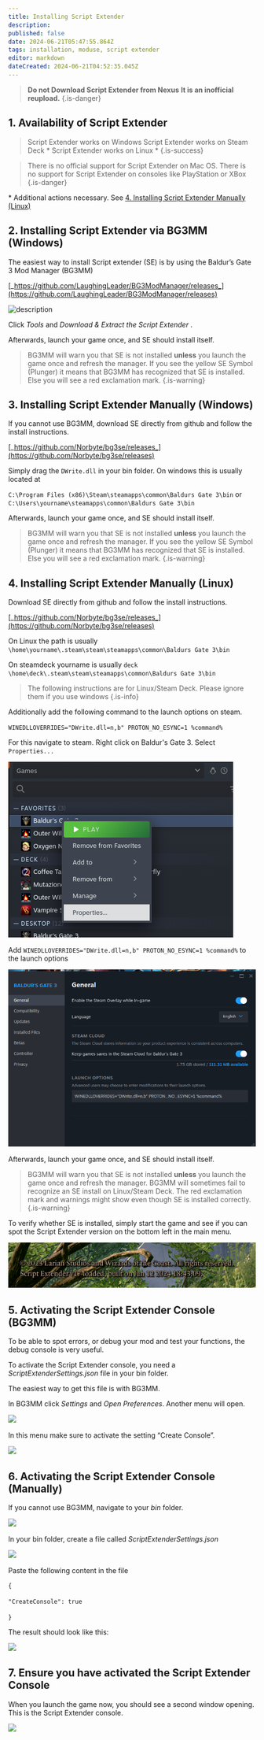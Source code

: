 ```yaml
---
title: Installing Script Extender
description: 
published: false
date: 2024-06-21T05:47:55.864Z
tags: installation, moduse, script extender
editor: markdown
dateCreated: 2024-06-21T04:52:35.045Z
---
```


> **Do not Download Script Extender from Nexus**
> **It is an inofficial reupload.**
{.is-danger}


## **1\. Availability of Script Extender**


> Script Extender works on Windows
> Script Extender works on Steam Deck *
> Script Extender works on Linux *
{.is-success}


> There is no official support for Script Extender on Mac OS.
> There is no support for Script Extender on consoles like PlayStation or XBox
{.is-danger}

\* Additional actions necessary. See [4. Installing Script Extender Manually (Linux)](https://wiki.bg3.community/en/Tutorials/Mod-Use/Installing-Script-Extender#h-4-installing-script-extender-manually-linux)



## **2\. Installing Script Extender via BG3MM (Windows)**

The easiest way to install Script extender (SE) is by using the Baldur’s Gate 3 Mod Manager (BG3MM)  

[_https://github.com/LaughingLeader/BG3ModManager/releases_](https://github.com/LaughingLeader/BG3ModManager/releases)



<img src="https://lh7-us.googleusercontent.com/kh-PKn8ADbNExFHssRdN3ZwpuBdeFwFqHgDoP7LJZUZOilN0mnNKcOiE4jXbzyECBmAJdm01IFPi7noHuO0jhDZFkgmI8oRecyRfE7XXPYqtxpFCfAtEeSumLuDUm00XHZrhNau6ZNmJbiMaTBEstco" alt="description" width="600" height="auto" />


Click _Tools_ and _Download & Extract the Script Extender_ . 

Afterwards, launch your game once, and SE should install itself.

> BG3MM will warn you that SE is not installed **unless** you launch the game once and refresh the manager.
> If you see the yellow SE Symbol (Plunger) it means that BG3MM has recognized that SE is installed.
> Else you will see a red exclamation mark.
{.is-warning}



## **3\. Installing Script Extender Manually (Windows)**

If you cannot use BG3MM, download SE directly from github and follow the install instructions.

[_https://github.com/Norbyte/bg3se/releases_](https://github.com/Norbyte/bg3se/releases)


Simply drag the `DWrite.dll` in your bin folder. On windows this is usually located at 

`C:\Program Files (x86)\Steam\steamapps\common\Baldurs Gate 3\bin` or
`C:\Users\yourname\steamapps\common\Baldurs Gate 3\bin` 

Afterwards, launch your game once, and SE should install itself.

> BG3MM will warn you that SE is not installed **unless** you launch the game once and refresh the manager.
> If you see the yellow SE Symbol (Plunger) it means that BG3MM has recognized that SE is installed.
> Else you will see a red exclamation mark.
{.is-warning}



## **4\. Installing Script Extender Manually (Linux)**

Download SE directly from github and follow the install instructions.

[_https://github.com/Norbyte/bg3se/releases_](https://github.com/Norbyte/bg3se/releases)

On Linux the path is usually
`\home\yourname\.steam\steam\steamapps\common\Baldurs Gate 3\bin` 

On steamdeck yourname is usually `deck` 
`\home\deck\.steam\steam\steamapps\common\Baldurs Gate 3\bin` 




> The following instructions are for Linux/Steam Deck.
> Please ignore them if you use windows
{.is-info}


Additionally add the following command to the launch options on steam.

`WINEDLLOVERRIDES="DWrite.dll=n,b" PROTON_NO_ESYNC=1 %command%`

For this navigate to steam.
Right click on Baldur's Gate 3.
Select `Properties...`

![steam_properties.png](/tutorials/install_se/steam_properties.png)

Add `WINEDLLOVERRIDES="DWrite.dll=n,b" PROTON_NO_ESYNC=1 %command%` to the launch options

![launch_options.png](/tutorials/install_se/launch_options.png)

Afterwards, launch your game once, and SE should install itself.

> BG3MM will warn you that SE is not installed **unless** you launch the game once and refresh the manager.
> BG3MM will sometimes fail to recognize an SE install on Linux/Steam Deck.
> The red exclamation mark and warnings might show even though SE is installed correctly.
{.is-warning}

To verify whether SE is installed, simply start the game and see if you can spot the Script Extender version on the bottom left in the main menu.

![se_manual_check.png](/tutorials/install_se/se_manual_check.png)

## **5\. Activating the Script Extender Console (BG3MM)**

To be able to spot errors, or debug your mod and test your functions, the debug console is very useful.

To activate the Script Extender console, you need a *ScriptExtenderSettings.json* file in your bin folder. 

The easiest way to get this file is with BG3MM.

In BG3MM click _Settings_ and _Open Preferences_. Another menu will open.

![](https://lh7-us.googleusercontent.com/06oM1eidUKDnFk-kBwhSC0Ql3_YZMQopntV-4peuFMCsiq02M84cmrjjKdFgOxcDq1sJYOQGHgh6_kZ37ly8aj5O1lcp9Zi7HS7VqPb3Lj685m2qHKJVotbek7j5qUh8Ic0nPKvKc9kLI9aOifTZyh0)



In this menu make sure to activate the setting “Create Console”.

![](https://lh7-us.googleusercontent.com/hMiFp1tEQLqTUEU6EWYCNrluAlZIm3pR9n73I3_r0_AAKZZLk46kiSgOr80cvsrnBRAKH8HsAtiVLbrMkEx-9S90Vjfig_IY9ZzPBVP9XFSQib8zVtXJq2FrG_Uiwd07fDN1WIYeUXhoSbTX1zINRdw)




## **6\. Activating the Script Extender Console (Manually)**

If you cannot use BG3MM, navigate to your *bin* folder.

![](https://lh7-us.googleusercontent.com/5tZaVx55jl3aylYBk3aFKYIhbrkJiAFw3mcRN7-6FOpCnaf3EfBRpcNwbz6DePeJa6K5ftQyUUzCfoK5aziJkkEh7_d9nM9zRjAS9auHw3abifXmatSQ8gSklTK-0zkNkpzSrBe51wEsF6XSKx-mIqk)

In your bin folder, create a file called *ScriptExtenderSettings.json*

![](https://lh7-us.googleusercontent.com/dwCBQnvPfEXIaYIrOSND9i4C28hC_AZn3mrRu3g84ICyPHdNX5NfRwm89FG8zCwTrDeSp41M1nZGI8qaP573KsLkTzMdROgrCUVCHIPzMVTGBbPzNtJB1EdfhEDhunaL584eYLI6fA5-S-tnkqvaUx0)


Paste the following content in the file

```plaintext
{  

"CreateConsole": true

}
```

The result should look like this:

![](https://lh7-us.googleusercontent.com/9yEb3ZrFUz04fYu7n8XBWrk-ANexXGe_hbp_49SPCPzNT6_RpYBLkso6PIeWFV39CQnac4Zmvslcx2G-egM8E2kki7bfZPETVsmMblDDXhBgEFTbfXBWh3Ru3vQIvmF765w4UTkgqcH9VGpyUgwRwVM)



## 7\. Ensure you have activated the Script Extender Console  


When you launch the game now, you should see a second window opening. This is the Script Extender console.


![](https://lh7-us.googleusercontent.com/LeswDxdXyI4gNc4bfLY4Hlz2i2dXnyb1ogSWFOQO25yidO8ol5U5x6vxt8nuWulxRej9CiJk3IQgM1Djh0z03cgT4mn-G45drTxY6qSKnooKZfE-34ahsfLOd3ZN1jlzJJR8VnfSaOYQmzBq46QCbps)

